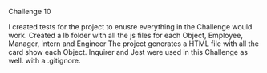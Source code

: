Challenge 10

I created tests for the project to enusre everything in the Challenge would work. 
Created a lb folder with all the js files for each Object, Employee, Manager, intern and Engineer
The project generates a HTML file with all the card show each Object. 
Inquirer and Jest were used in this Challenge as well. with a .gitignore. 